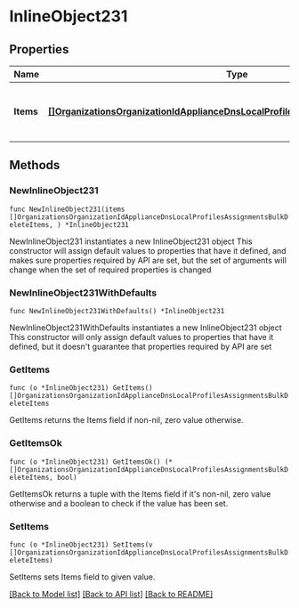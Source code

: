 # InlineObject231

## Properties

Name | Type | Description | Notes
------------ | ------------- | ------------- | -------------
**Items** | [**[]OrganizationsOrganizationIdApplianceDnsLocalProfilesAssignmentsBulkDeleteItems**](OrganizationsOrganizationIdApplianceDnsLocalProfilesAssignmentsBulkDeleteItems.md) | List containing the assignment ID | 

## Methods

### NewInlineObject231

`func NewInlineObject231(items []OrganizationsOrganizationIdApplianceDnsLocalProfilesAssignmentsBulkDeleteItems, ) *InlineObject231`

NewInlineObject231 instantiates a new InlineObject231 object
This constructor will assign default values to properties that have it defined,
and makes sure properties required by API are set, but the set of arguments
will change when the set of required properties is changed

### NewInlineObject231WithDefaults

`func NewInlineObject231WithDefaults() *InlineObject231`

NewInlineObject231WithDefaults instantiates a new InlineObject231 object
This constructor will only assign default values to properties that have it defined,
but it doesn't guarantee that properties required by API are set

### GetItems

`func (o *InlineObject231) GetItems() []OrganizationsOrganizationIdApplianceDnsLocalProfilesAssignmentsBulkDeleteItems`

GetItems returns the Items field if non-nil, zero value otherwise.

### GetItemsOk

`func (o *InlineObject231) GetItemsOk() (*[]OrganizationsOrganizationIdApplianceDnsLocalProfilesAssignmentsBulkDeleteItems, bool)`

GetItemsOk returns a tuple with the Items field if it's non-nil, zero value otherwise
and a boolean to check if the value has been set.

### SetItems

`func (o *InlineObject231) SetItems(v []OrganizationsOrganizationIdApplianceDnsLocalProfilesAssignmentsBulkDeleteItems)`

SetItems sets Items field to given value.



[[Back to Model list]](../README.md#documentation-for-models) [[Back to API list]](../README.md#documentation-for-api-endpoints) [[Back to README]](../README.md)


